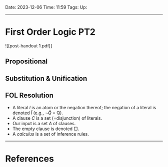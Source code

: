 Date: 2023-12-06
Time: 11:59
Tags:
Up: 

---
# First Order Logic PT2

![[post-handout 1.pdf]]

## Propositional

## Substitution & Unification

## FOL Resolution

- A literal $l$ is an atom or the negation thereof; the negation of a literal is denoted $\bar{l}$ (e.g., $\neg \bar{Q}$ = Q). 
- A clause $C$ is a set (=disjunction) of literals. 
- Our input is a set $\Delta$ of clauses. 
- The empty clause is denoted $\Box$. 
- A *calculus* is a set of inference rules.



---
# References

